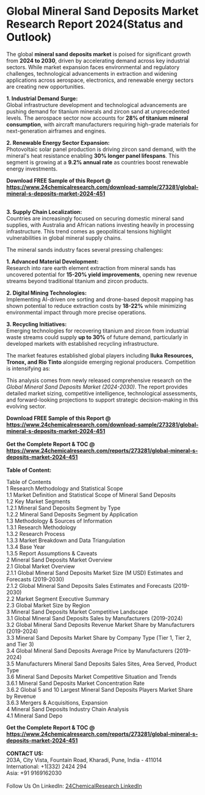 <h1>Global Mineral Sand Deposits Market Research Report 2024(Status and Outlook)</h1><p>The global <strong>mineral sand deposits market</strong> is poised for significant growth from <strong>2024 to 2030</strong>, driven by accelerating demand across key industrial sectors. While market expansion faces environmental and regulatory challenges, technological advancements in extraction and widening applications across aerospace, electronics, and renewable energy sectors are creating new opportunities.</p><p><strong>1. Industrial Demand Surge:</strong><br>
Global infrastructure development and technological advancements are pushing demand for titanium minerals and zircon sand at unprecedented levels. The aerospace sector now accounts for <strong>28% of titanium mineral consumption</strong>, with aircraft manufacturers requiring high-grade materials for next-generation airframes and engines.</p><p><strong>2. Renewable Energy Sector Expansion:</strong><br>
Photovoltaic solar panel production is driving zircon sand demand, with the mineral's heat resistance enabling <strong>30% longer panel lifespans</strong>. This segment is growing at a <strong>9.2% annual rate</strong> as countries boost renewable energy investments.</p><div><b>Download FREE Sample of this Report @ 
            <a href="https://www.24chemicalresearch.com/download-sample/273281/global-mineral-s-deposits-market-2024-451">
            https://www.24chemicalresearch.com/download-sample/273281/global-mineral-s-deposits-market-2024-451</a></b></div><br><p><strong>3. Supply Chain Localization:</strong><br>
Countries are increasingly focused on securing domestic mineral sand supplies, with Australia and African nations investing heavily in processing infrastructure. This trend comes as geopolitical tensions highlight vulnerabilities in global mineral supply chains.</p><p>The mineral sands industry faces several pressing challenges:</p><p><strong>1. Advanced Material Development:</strong><br>
Research into rare earth element extraction from mineral sands has uncovered potential for <strong>15-20% yield improvements</strong>, opening new revenue streams beyond traditional titanium and zircon products.</p><p><strong>2. Digital Mining Technologies:</strong><br>
Implementing AI-driven ore sorting and drone-based deposit mapping has shown potential to reduce extraction costs by <strong>18-22%</strong> while minimizing environmental impact through more precise operations.</p><p><strong>3. Recycling Initiatives:</strong><br>
Emerging technologies for recovering titanium and zircon from industrial waste streams could supply <strong>up to 30%</strong> of future demand, particularly in developed markets with established recycling infrastructure.</p><p>The market features established global players including <strong>Iluka Resources, Tronox, and Rio Tinto</strong> alongside emerging regional producers. Competition is intensifying as:</p><p>This analysis comes from newly released comprehensive research on the <em>Global Mineral Sand Deposits Market (2024-2030)</em>. The report provides detailed market sizing, competitive intelligence, technological assessments, and forward-looking projections to support strategic decision-making in this evolving sector.</p><div><b>Download FREE Sample of this Report @ 
            <a href="https://www.24chemicalresearch.com/download-sample/273281/global-mineral-s-deposits-market-2024-451">
            https://www.24chemicalresearch.com/download-sample/273281/global-mineral-s-deposits-market-2024-451</a></b></div><br><div><b>Get the Complete Report & TOC @ 
            <a href="https://www.24chemicalresearch.com/reports/273281/global-mineral-s-deposits-market-2024-451">
            https://www.24chemicalresearch.com/reports/273281/global-mineral-s-deposits-market-2024-451</a></b></div><br>
            <b>Table of Content:</b><p>Table of Contents<br />
1 Research Methodology and Statistical Scope<br />
1.1 Market Definition and Statistical Scope of Mineral Sand Deposits<br />
1.2 Key Market Segments<br />
1.2.1 Mineral Sand Deposits Segment by Type<br />
1.2.2 Mineral Sand Deposits Segment by Application<br />
1.3 Methodology & Sources of Information<br />
1.3.1 Research Methodology<br />
1.3.2 Research Process<br />
1.3.3 Market Breakdown and Data Triangulation<br />
1.3.4 Base Year<br />
1.3.5 Report Assumptions & Caveats<br />
2 Mineral Sand Deposits Market Overview<br />
2.1 Global Market Overview<br />
2.1.1 Global Mineral Sand Deposits Market Size (M USD) Estimates and Forecasts (2019-2030)<br />
2.1.2 Global Mineral Sand Deposits Sales Estimates and Forecasts (2019-2030)<br />
2.2 Market Segment Executive Summary<br />
2.3 Global Market Size by Region<br />
3 Mineral Sand Deposits Market Competitive Landscape<br />
3.1 Global Mineral Sand Deposits Sales by Manufacturers (2019-2024)<br />
3.2 Global Mineral Sand Deposits Revenue Market Share by Manufacturers (2019-2024)<br />
3.3 Mineral Sand Deposits Market Share by Company Type (Tier 1, Tier 2, and Tier 3)<br />
3.4 Global Mineral Sand Deposits Average Price by Manufacturers (2019-2024)<br />
3.5 Manufacturers Mineral Sand Deposits Sales Sites, Area Served, Product Type<br />
3.6 Mineral Sand Deposits Market Competitive Situation and Trends<br />
3.6.1 Mineral Sand Deposits Market Concentration Rate<br />
3.6.2 Global 5 and 10 Largest Mineral Sand Deposits Players Market Share by Revenue<br />
3.6.3 Mergers & Acquisitions, Expansion<br />
4 Mineral Sand Deposits Industry Chain Analysis<br />
4.1 Mineral Sand Depo</p><div><b>Get the Complete Report & TOC @ 
            <a href="https://www.24chemicalresearch.com/reports/273281/global-mineral-s-deposits-market-2024-451">
            https://www.24chemicalresearch.com/reports/273281/global-mineral-s-deposits-market-2024-451</a></b></div><br><b>CONTACT US:</b><br>
            203A, City Vista, Fountain Road, Kharadi, Pune, India - 411014<br>
            International: +1(332) 2424 294<br>
            Asia: +91 9169162030 <br><br>
            Follow Us On LinkedIn: <a href="https://www.linkedin.com/company/24chemicalresearch/">24ChemicalResearch LinkedIn</a>